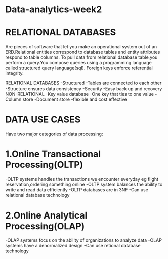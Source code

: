 # Data-analytics-week2
# RELATIONAL DATABASES
Are pieces of software that let you make an operational system out of an ERD.Relational entities correspond to database tables and entity attributes respond to table columns.
To pull data from relational database table,you perform a query.You compose queries using a programming language called structured query language(sql).
Foreign keys enforce referential integrity.

RELATIONAL DATABASES
-Structured
-Tables are connected to each other
-Structure ensures data consistency
-Security
-Easy back up and recovery
NON-RELATIONAL
-Key value database
-One key that ties to one value
-Column store 
-Document store
-flexible and cost effective

# DATA USE CASES
 Have two major categories of data processing:
# 1.Online Transactional Processing(OLTP)
-OLTP systems handles the transactions we encounter everyday eg flight reservation,ordering something online
-OLTP system balances the ability to write and read data efficiently
-OLTP databases are in 3NF
-Can use relational database technology

# 2.Online Analytical Processing(OLAP)
-OLAP systems focus on the ability of organizations to analyze data
-OLAP systems have a denormalized design
-Can use retional database technology


